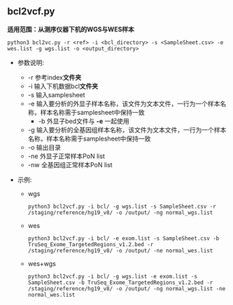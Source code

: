 ## bcl2vcf.py
**适用范围：从测序仪器下机的WGS与WES样本**

    python3 bcl2vc.py -r <ref> -i <bcl_directory> -s <SampleSheet.csv> -e wes.list -g wgs.list -o <output_directory>

  + 参数说明:<br>
      * -r 参考index**文件夹**<br>
      * -i 输入下机数据bcl**文件夹**<br>
      * -s 输入samplesheet<br>
      * -e 输入要分析的外显子样本名称，该文件为文本文件，一行为一个样本名称，样本名称需于samplesheet中保持一致<br>
          + -b 外显子bed文件与 **-e** 一起使用
      * -g 输入要分析的全基因组样本名称，该文件为文本文件，一行为一个样本名称，样本名称需于samplesheet中保持一致<br>
      * -o 输出目录<br>
      * -ne 外显子正常样本PoN list
      * -nw 全基因组正常样本PoN list
  + 示例:

    * wgs

          python3 bcl2vcf.py -i bcl/ -g wgs.list -s SampleSheet.csv -r /staging/reference/hg19_v8/ -o /output/ -ng normal_wgs.list
    * wes

          python3 bcl2vcf.py -i bcl/ -e exom.list -s SampleSheet.csv -b TruSeq_Exome_TargetedRegions_v1.2.bed -r /staging/reference/hg19_v8/ -o /output/ -ne normal_wes.list
  
    * wes+wgs

          python3 bcl2vcf.py -i bcl/ -g wgs.list -e exom.list -s SampleSheet.csv -b TruSeq_Exome_TargetedRegions_v1.2.bed -r /staging/reference/hg19_v8/ -o /output/ -ng normal_wgs.list -ne normal_wes.list